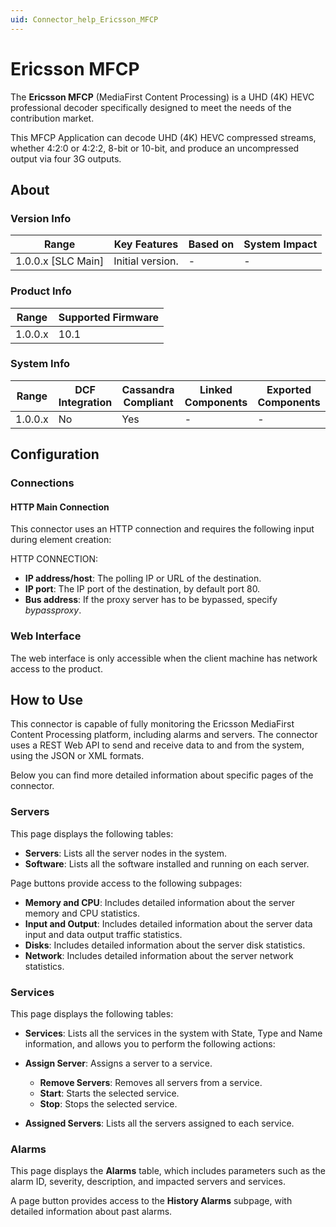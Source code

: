 ```yaml
---
uid: Connector_help_Ericsson_MFCP
---
```


# Ericsson MFCP

The **Ericsson MFCP** (MediaFirst Content Processing) is a UHD (4K) HEVC professional decoder specifically designed to meet the needs of the contribution market.

This MFCP Application can decode UHD (4K) HEVC compressed streams, whether 4:2:0 or 4:2:2, 8-bit or 10-bit, and produce an uncompressed output via four 3G outputs.

## About

### Version Info

| **Range**            | **Key Features** | **Based on** | **System Impact** |
|----------------------|------------------|--------------|-------------------|
| 1.0.0.x \[SLC Main\] | Initial version. | \-           | \-                |

### Product Info

| **Range** | **Supported Firmware** |
|-----------|------------------------|
| 1.0.0.x   | 10.1                   |

### System Info

| **Range** | **DCF Integration** | **Cassandra Compliant** | **Linked Components** | **Exported Components** |
|-----------|---------------------|-------------------------|-----------------------|-------------------------|
| 1.0.0.x   | No                  | Yes                     | \-                    | \-                      |

## Configuration

### Connections

#### HTTP Main Connection

This connector uses an HTTP connection and requires the following input during element creation:

HTTP CONNECTION:

- **IP address/host**: The polling IP or URL of the destination.
- **IP port**: The IP port of the destination, by default port 80.
- **Bus address**: If the proxy server has to be bypassed, specify *bypassproxy*.

### Web Interface

The web interface is only accessible when the client machine has network access to the product.

## How to Use

This connector is capable of fully monitoring the Ericsson MediaFirst Content Processing platform, including alarms and servers. The connector uses a REST Web API to send and receive data to and from the system, using the JSON or XML formats.

Below you can find more detailed information about specific pages of the connector.

### Servers

This page displays the following tables:

- **Servers**: Lists all the server nodes in the system.
- **Software**: Lists all the software installed and running on each server.

Page buttons provide access to the following subpages:

- **Memory and CPU**: Includes detailed information about the server memory and CPU statistics.
- **Input and Output**: Includes detailed information about the server data input and data output traffic statistics.
- **Disks**: Includes detailed information about the server disk statistics.
- **Network**: Includes detailed information about the server network statistics.

### Services

This page displays the following tables:

- **Services**: Lists all the services in the system with State, Type and Name information, and allows you to perform the following actions:

- **Assign Server**: Assigns a server to a service.
  - **Remove Servers**: Removes all servers from a service.
  - **Start**: Starts the selected service.
  - **Stop**: Stops the selected service.

- **Assigned Servers**: Lists all the servers assigned to each service.

### Alarms

This page displays the **Alarms** table, which includes parameters such as the alarm ID, severity, description, and impacted servers and services.

A page button provides access to the **History Alarms** subpage, with detailed information about past alarms.
